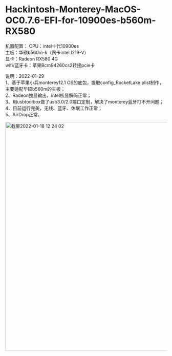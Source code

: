 # Hackintosh-Monterey-MacOS-OC0.7.6-EFI-for-10900es-b560m-RX580

机器配置：
CPU：intel十代10900es   
主板：华硕b560m-k（网卡intel I219-V）  
显卡：Radeon RX580 4G   
wifi/蓝牙卡：苹果Bcm94260cs2转接pcie卡   

说明：2022-01-29  
1、基于苹果小兵monterey12.1 OS的底包，提取config_RocketLake.plist制作，主要适配华硕b560m的主板；  
2、Radeon独显输出，intel核显解码正常；   
3、用usbtoolbox做了usb3.0/2.0端口定制，解决了monterey蓝牙打不开问题；  
4、目前运行完美，无线、蓝牙、休眠工作正常；   
5、AirDrop正常。
 

<img width="715" alt="截屏2022-01-18 12 24 02" src="https://user-images.githubusercontent.com/97930740/149871347-a362b2a0-9851-43de-89ec-b0d230a0881f.png">
